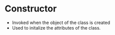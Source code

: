 # Constructor 
- Invoked when the object of the class is created
- Used to initalize the attributes of the class.
  
